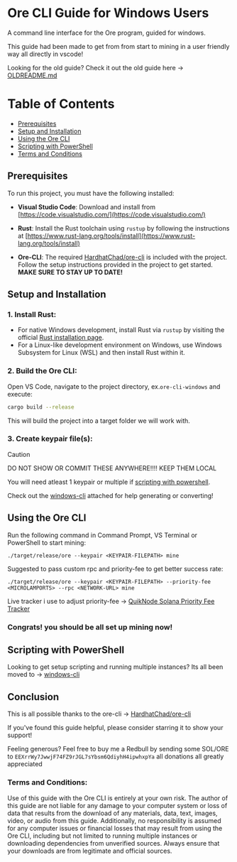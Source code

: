 # Ore CLI Guide for Windows Users

A command line interface for the Ore program, guided for windows.

This guide had been made to get from from start to mining in a user friendly way all directly in vscode!

Looking for the old guide? Check it out the old guide here -> [OLDREADME.md](./OLDREADME.md)

# Table of Contents
  - [Prerequisites](#prerequisites)
  - [Setup and Installation](#setup-and-installation)
  - [Using the Ore CLI](#using-the-ore-cli)
  - [Scripting with PowerShell](#scripting-with-powershell)
  - [Terms and Conditions](#terms-and-conditions)

## Prerequisites

To run this project, you must have the following installed:

- **Visual Studio Code**: Download and install from [https://code.visualstudio.com/](https://code.visualstudio.com/)

- **Rust**: Install the Rust toolchain using `rustup` by following the instructions at [https://www.rust-lang.org/tools/install](https://www.rust-lang.org/tools/install)

- **Ore-CLI**: The required [HardhatChad/ore-cli](https://github.com/HardhatChad/ore-cli) is included with the project. Follow the setup instructions provided in the project to get started. **MAKE SURE TO STAY UP TO DATE!**

## Setup and Installation

### 1. Install Rust:

- For native Windows development, install Rust via `rustup` by visiting the official [Rust installation page](https://www.rust-lang.org/tools/install).
- For a Linux-like development environment on Windows, use Windows Subsystem for Linux (WSL) and then install Rust within it.

### 2. Build the Ore CLI:

Open VS Code, navigate to the project directory, ex.`ore-cli-windows` and execute:

```sh
cargo build --release
```
This will build the project into a target folder we will work with.

### 3. Create keypair file(s):
> [!CAUTION]
> DO NOT SHOW OR COMMIT THESE ANYWHERE!!!! KEEP THEM LOCAL

You will need atleast 1 keypair or multiple if [scripting with powershell](#scripting-with-powershell).

Check out the [windows-cli](./windows-cli/README.md) attached for help generating or converting!

## Using the Ore CLI

Run the following command in Command Prompt, VS Terminal or PowerShell to start mining:
```
./target/release/ore --keypair <KEYPAIR-FILEPATH> mine
```

Suggested to pass custom rpc and priority-fee to get better success rate:
```
./target/release/ore --keypair <KEYPAIR-FILEPATH> --priority-fee <MICROLAMPORTS> --rpc <NETWORK-URL> mine
```

Live <MICROLAMPORTS> tracker i use to adjust priority-fee -> [QuikNode Solana Priority Fee Tracker](https://www.quicknode.com/gas-tracker/solana)

### Congrats! you should be all set up mining now!

## Scripting with PowerShell

Looking to get setup scripting and running multiple instances? Its all been moved to -> [windows-cli](./windows-cli)

## Conclusion

This is all possible thanks to the ore-cli -> [HardhatChad/ore-cli](https://github.com/HardhatChad/ore-cli)

If you've found this guide helpful, please consider starring it to show your support!

Feeling generous? Feel free to buy me a Redbull by sending some SOL/ORE to `EEXrrWy7JwwjF74FZ9rJGL7sYbsm6QdiyhH4ipwhxpYa` all donations all greatly appreciated

### Terms and Conditions:

Use of this guide with the Ore CLI is entirely at your own risk. The author of this guide are not liable for any damage to your computer system or loss of data that results from the download of any materials, data, text, images, video, or audio from this guide. Additionally, no responsibility is assumed for any computer issues or financial losses that may result from using the Ore CLI, including but not limited to running multiple instances or downloading dependencies from unverified sources. Always ensure that your downloads are from legitimate and official sources.
